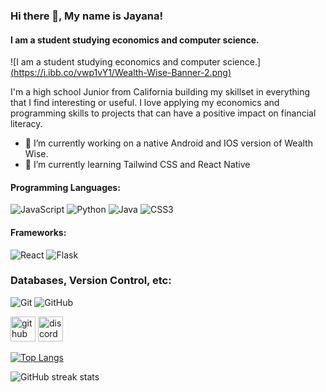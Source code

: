 ### Hi there 👋, My name is Jayana!
#### I am a student studying economics and computer science.
![I am a student studying economics and computer science.][(https://i.ibb.co/vwp1vY1/Wealth-Wise-Banner-2.png)](https://i.ibb.co/7SSJ5RH/Wealth-Wise-Banner-2.png)

I'm a high school Junior from California building my skillset in everything that I find interesting or useful. I love applying my economics and programming skills to projects that can have a positive impact on financial literacy.

- 🔭 I’m currently working on a native Android and IOS version of Wealth Wise. 
- 🌱 I’m currently learning Tailwind CSS and React Native 
#### Programming Languages:

 <img alt="JavaScript" src="https://img.shields.io/badge/javascript%20-%23323330.svg?&style=for-the-badge&logo=javascript&logoColor=%23F7DF1E"/> <img alt="Python" src="https://img.shields.io/badge/python%20-%2314354C.svg?&style=for-the-badge&logo=python&logoColor=white"/> <img alt="Java" src="https://img.shields.io/badge/java-%23ED8B00.svg?&style=for-the-badge&logo=java&logoColor=white"/> <img alt="CSS3" src="https://img.shields.io/badge/css3%20-%231572B6.svg?&style=for-the-badge&logo=css3&logoColor=white"/>


#### Frameworks:

 <img alt="React" src="https://img.shields.io/badge/react%20-%2320232a.svg?&style=for-the-badge&logo=react&logoColor=%2361DAFB"/> <img alt="Flask" src="https://img.shields.io/badge/flask%20-%23000.svg?&style=for-the-badge&logo=flask&logoColor=white"/> 

### Databases, Version Control, etc:

<img alt="Git" src="https://img.shields.io/badge/git%20-%23F05033.svg?&style=for-the-badge&logo=git&logoColor=white"/> <img alt="GitHub" src="https://img.shields.io/badge/github%20-%23121011.svg?&style=for-the-badge&logo=github&logoColor=white"/> 

[<img src='https://cdn.jsdelivr.net/npm/simple-icons@3.0.1/icons/github.svg' alt='github' height='40'>](https://github.com/jayana-cpc)  [<img src='https://cdn.jsdelivr.net/npm/simple-icons@3.0.1/icons/discord.svg' alt='discord' height='40'>](jayana-cpc)  

[![Top Langs](https://github-readme-stats.vercel.app/api/top-langs/?username=jayana-cpc)](https://github.com/anuraghazra/github-readme-stats)

![GitHub streak stats](https://streak-stats.demolab.com/?user=jayana-cpc)  

